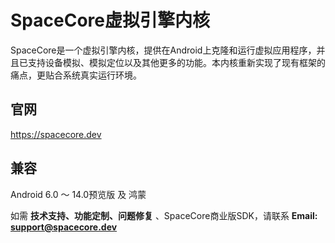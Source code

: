 ﻿# SpaceCore虚拟引擎内核    
SpaceCore是一个虚拟引擎内核，提供在Android上克隆和运行虚拟应用程序，并且已支持设备模拟、模拟定位以及其他更多的功能。本内核重新实现了现有框架的痛点，更贴合系统真实运行环境。  
  
## 官网  
https://spacecore.dev  
  
## 兼容  
Android 6.0 ～ 14.0预览版 及 鸿蒙

如需 **技术支持、功能定制、问题修复** 、SpaceCore商业版SDK，请联系 **Email: support@spacecore.dev**